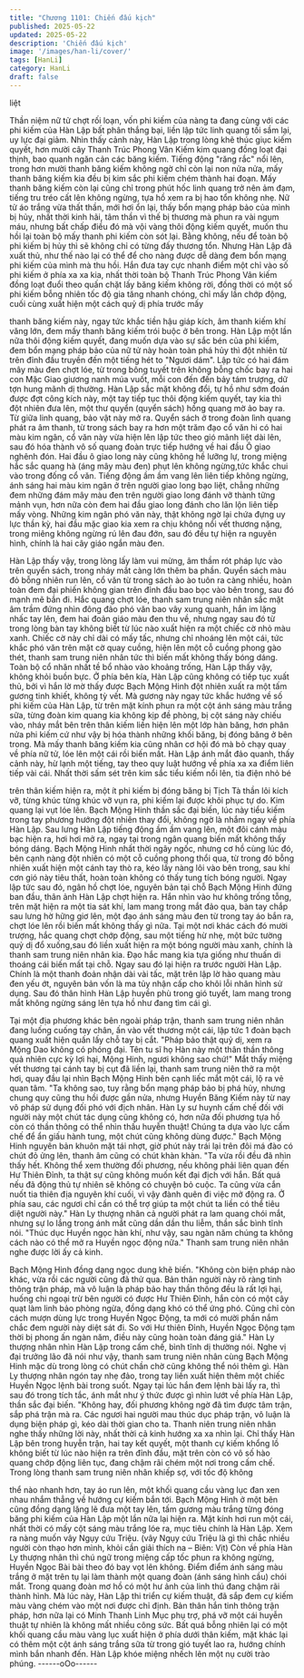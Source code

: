 ```yaml
---
title: "Chương 1101: Chiến đấu kịch"
published: 2025-05-22
updated: 2025-05-22
description: 'Chiến đấu kịch'
image: '/images/han-li/cover/'
tags: [HanLi]
category: HanLi
draft: false
---
```


liệt

Thần niệm nữ tử chợt rối loạn, vốn phi kiếm của nàng ta đang
cùng với các phi kiếm của Hàn Lập bất phân thắng bại, liền lập
tức linh quang tối sầm lại, uy lực đại giảm.
Nhìn thấy cảnh này, Hàn Lập trong lòng khẽ thúc giục kiếm quyết,
hơn mười cây Thanh Trúc Phong Vân Kiếm kim quang đồng loạt
đại thịnh, bao quanh ngăn cản các băng kiếm.
Tiếng động "răng rắc" nổi lên, trong hơn mười thanh băng kiếm
không ngờ chỉ còn lại non nửa nửa, mấy thanh băng kiếm kia đều
bị kim sắc phi kiếm chém thành hai đoạn.
Mấy thanh băng kiếm còn lại cũng chỉ trong phút hốc linh quang
trở nên ảm đạm, tiếng tru tréo cất lên không ngừng, tựa hồ xem
ra bị hao tổn không nhẹ.
Nữ tử áo trắng vừa thất thần, mới hơi ổn lại, thấy bổn mạng pháp
bảo của mình bị hủy, nhất thời kinh hãi, tâm thần vì thế bị thương
mà phun ra vài ngụm máu, nhưng bất chấp điều đó mà vội vàng
thôi động kiếm quyết, muốn thu hồi lại toàn bộ mấy thanh phi
kiếm còn sót lại. Bằng không, nếu để toàn bộ phi kiếm bị hủy thì
sẽ không chỉ có từng đấy thương tổn.
Nhưng Hàn Lập đã xuất thủ, như thế nào lại có thể để cho nàng
được dễ dàng đem bổn mạng phi kiếm của mình mà thu hồi.
Hắn đưa tay cực nhanh điểm một chỉ vào số phi kiếm ở phía xa
xa kia, nhất thời toàn bộ Thanh Trúc Phong Vân kiếm đồng loạt
đuổi theo quấn chặt lấy băng kiếm không rời, đồng thời có một số
phi kiếm bỗng nhiên tốc độ gia tăng nhanh chóng, chỉ mấy lần
chớp động, cuối cùng xuất hiện một cách quỷ dị phía trước mấy

thanh băng kiếm này, ngay tức khắc tiền hậu giáp kích, âm thanh
kiếm khí văng lớn, đem mấy thanh băng kiếm trói buộc ở bên
trong.
Hàn Lập một lần nữa thôi động kiếm quyết, đang muốn dựa vào
sự sắc bén của phi kiếm, đem bổn mạng pháp bảo của nữ tử này
hoàn toàn phá hủy thì đột nhiên từ trên đỉnh đầu truyền đến một
tiếng hét to "Ngươi dám".
Lập tức có hai đám mây màu đen chợt lóe, từ trong bông tuyết
trên không bỗng chốc bay ra hai con Mặc Giao giương nanh múa
vuốt, mỗi con đến đến bảy tám trượng, dữ tợn hung mãnh dị
thường.
Hàn Lập sắc mặt không đổi, tự hồ như sớm đoán được đợt công
kích này, một tay tiếp tục thôi động kiếm quyết, tay kia thì đột
nhiên đưa lên, một thư quyển (quyển sách) hồng quang mờ ảo
bay ra.
Từ giữa linh quang, bảo vật này mở ra.
Quyển sách ở trong đoàn lình quang phát ra âm thanh, từ trong
sách bay ra hơn một trăm đạo cổ văn hi có hai màu kim ngân, cổ
văn này vừa hiện lên lập tức theo gió mãnh liệt dài lên, sau đó
hóa thành vô số quang đoàn trực tiếp hướng về hai đầu Ô giao
nghênh đón.
Hai đầu ô giao long này cũng không hề lưỡng lự, trong miệng hắc
sắc quang hà (áng mây màu đen) phụt lên không ngừng,tức khắc
chui vào trong đống cổ văn.
Tiếng động ầm ầm vang lên liên tiếp không ngừng, ánh sáng hai
màu kim ngân ở trên người giao long bạo liệt, chẳng những đem
những đám mây màu đen trên người giao long đánh vỡ thành
tững mảnh vụn, hơn nữa còn đem hai đầu giao long đánh cho lăn
lộn liên tiếp mấy vòng. Những kim ngân phó văn này, thật không
ngờ lại chứa đựng uy lực thần kỳ, hai đầu mặc giao kia xem ra
chịu không nổi vết thương nặng, trong miêng không ngừng rú lên
đau đớn, sau đó đều tự hiện ra nguyên hình, chính là hai cây giáo
ngắn màu đen.

Hàn Lập thấy vậy, trong lòng lấy làm vui mừng, âm thầm rót pháp
lực vào trên quyển sách, trong nháy mắt càng lớn thêm ba phần.
Quyển sách màu đỏ bỗng nhiên run lên, cổ văn từ trong sách ào
ào tuôn ra càng nhiều, hoàn toàn đem đại phiến không gian trên
đỉnh đầu bao bọc vào bên trong, sau đó mạnh mẽ bắn đi.
Hắc quang chợt lóe, thanh sam trung niên nhân sắc mặt âm trầm
đứng nhìn đông đảo phó văn bao vây xung quanh, hắn im lặng
nhấc tay lên, đem hai đoản giáo màu đen thu về, nhưng ngay sau
đó từ trong lòng bàn tay không biết từ lúc nào xuất hiện ra một
chiếc cờ nhỏ màu xanh.
Chiếc cờ này chỉ dài có mấy tấc, nhưng chỉ nhoáng lên một cái,
tức khắc phó văn trên mặt cờ quay cuồng, hiện lên một cỗ cuồng
phong gào thét, thanh sam trung niên nhân tức thì biến mất không
thấy bóng dáng.
Toàn bộ cổ nhăn nhất tề bổ nhào vào khoảng trống, Hàn Lập thấy
vậy, không khỏi buồn bực.
Ở phía bên kía, Hàn Lập cũng không có tiếp tục xuất thủ, bởi vì
hắn lờ mờ thấy được Bạch Mộng Hinh đột nhiên xuất ra một tấm
gương tinh khiết, không tỳ vết.
Mà gương này ngay tức khắc hướng về số phi kiếm của Hàn Lập,
từ trên mặt kính phun ra một cột ánh sáng màu trắng sữa, từng
đoàn kim quang kia không kịp đề phòng, bị cột sáng này chiếu
vào, nháy mắt bên trên thân kiếm liền hiện lên một lớp hàn băng,
hơn phân nửa phi kiếm cứ như vậy bị hóa thành những khối
băng, bị đóng băng ở bên trong.
Mà mấy thanh băng kiếm kia cũng nhân cơ hội đó mà bỏ chạy
quay về phía nữ tử, lóe lên một cái rồi biến mất.
Hàn Lập ánh mắt đảo quanh, thấy cảnh này, hừ lạnh một tiếng,
tay theo quy luật hướng về phía xa xa điểm liên tiếp vài cái.
Nhất thời sấm sét trên kim sắc tiểu kiếm nổi lên, tia điện nhỏ bé

trên thân kiếm hiện ra, một ít phi kiếm bị đóng băng bị Tịch Tà
thần lôi kích vỡ, từng khúc từng khúc vỡ vụn ra, phi kiếm lại được
khôi phục tự do. Kim quang lại vụt lóe lên.
Bạch Mộng Hinh thần sắc đại biến, lúc này tiểu kiếm trong tay
phương hướng đột nhiên thay đổi, không ngờ là nhắm ngay về
phía Hàn Lập.
Sau lưng Hàn Lập tiếng động ầm ầm vang lên, một đôi cánh màu
bạc hiện ra, hơi hơi mở ra, ngay tại trong ngân quang biến mất
không thấy bóng dáng.
Bạch Mộng Hinh nhất thời ngây ngốc, nhưng cơ hồ cùng lúc đó,
bên cạnh nàng đột nhiên có một cỗ cuồng phong thổi qua, từ
trong đó bỗng nhiên xuất hiện một cánh tay thò ra, kéo lấy nàng
lôi vào bên trong, sau khí cơn gió này tiêu thất, hoàn toàn không
có thấy tung tích bóng người.
Ngay lập tức sau đó, ngân hồ chợt lóe, nguyên bản tại chỗ Bạch
Mộng Hinh đứng ban đầu, thân ảnh Hàn Lập chợt hiện ra.
Hắn nhìn vào hư không trống tỗng, trên mặt hiện ra một tia sát
khí, lam mang trong mắt đảo qua, bàn tay chắp sau lưng hờ hững
giơ lên, một đạo ánh sáng màu đen từ trong tay áo bắn ra, chợt
lóe lên rồi biến mất không thấy gì nữa.
Tại một nơi khác cách đó mười trượng, hắc quang chợt chớp
động, sau một tiếng hừ nhẹ, một bức tường quỷ dị đổ xuống,sau
đó liền xuất hiện ra một bóng người màu xanh, chính là thanh
sam trung niên nhân kia.
Đạo hắc mang kia tựa giống như thuấn di thoáng cái biến mất tại
chỗ. Ngay sau đó lại hiện ra trước người Hàn Lập. Chính là một
thanh đoản nhận dài vài tấc, mặt trên lập lờ hào quang màu đen
yếu ớt, nguyên bản vốn là ma tủy nhận cấp cho khôi lỗi nhân hình
sử dụng.
Sau đó thân hình Hàn Lập huyền phù trong gió tuyết, lam mang
trong mắt không ngừng sáng lên tựa hồ như đang tìm cái gì.

Tại một địa phương khác bên ngoài pháp trận, thanh sam trung
niên nhân đang luống cuống tay chân, ấn vào vết thương một cái,
lập tức 1 đoàn bạch quang xuất hiện quấn lấy chỗ tay bị cắt.
"Pháp bảo thật quỷ dị, xem ra Mộng Dao không có phóng đại. Tên
tu sĩ họ Hàn này một thân thần thông quả nhiên cực kỳ lợi hại,
Mộng Hinh, ngươi không sao chứ!"
Mắt thấy miệng vết thương tại cánh tay bị cụt đã liền lại, thanh
sam trung niên thở ra một hơi, quay đầu lại nhìn Bạch Mộng Hinh
bên cạnh liếc mắt một cái, lộ ra vẻ quan tâm.
"Ta không sao, tuy rằng bổn mạng pháp bảo bị phá hủy, nhưng
chung quy cũng thu hồi được gần nửa, nhưng Huyền Băng Kiếm
này từ nay vô pháp sử dụng đối phó với địch nhân. Hàn Ly sư
huynh cấm chế đối với người này một chút tác dụng cũng không
có, hơn nữa đối phương tựa hồ còn có thần thông có thể nhìn
thấu huyễn thuật! Chúng ta dựa vào lực cấm chế để ẩn giấu hành
tung, một chút cũng không dùng được."
Bạch Mộng Hinh nguyên bản khuôn mặt tái nhợt, giờ phút này trái
lại trên đôi má đào có chút đỏ ửng lên, thanh âm cũng có chút
khàn khàn.
"Ta vừa rồi đều đã nhìn thấy hết. Không thể xem thường đối
phương, nếu không phải liên quan đến Hư Thiên Đỉnh, ta thật sự
cũng không muốn kết đại địch với hắn. Bất quá nếu đã động thủ
tự nhiên sẽ không có chuyện bỏ cuộc. Ta cũng vừa cắn nuốt tia
thiên địa nguyên khí cuối, vì vậy đành quên đi việc mở động ra. Ở
phía sau, các ngươi chỉ cần có thể trợ giúp ta một chút ta liền có
thể tiêu diệt người này."
Hàn Ly thượng nhân cả người phát ra lam quang chói mắt, nhưng
sự lo lắng trong ánh mắt cũng dần dần thu liễm, thần sắc bình
tĩnh nói.
"Thúc dục Huyền ngọc hàn khí, như vậy, sau ngàn năm chúng ta
không cách nào có thể mở ra Huyền ngọc động nữa."
Thanh sam trung niên nhân nghe được lời ấy cả kinh.

Bạch Mộng Hinh đồng dạng ngọc dung khẽ biến.
"Không còn biện pháp nào khác, vừa rồi các người cũng đã thử
qua. Bản thân người này rõ ràng tinh thông trận pháp, mà vô luận
là pháp bảo hay thần thông đều là rất lợi hại, huống chi ngoại trừ
bên người có được Hư Thiên Đỉnh, hắn còn có một cây quạt làm
linh bảo phòng ngừa, đồng dạng khó có thể ứng phó. Cũng chỉ
còn cách mượn dùng lực trong Huyền Ngọc Động, ta mới có mười
phần nắm chắc đem người này diệt sát đi. So với Hư thiên Đỉnh,
Huyền Ngọc Động tạm thời bị phong ấn ngàn năm, điều này cũng
hoàn toàn đáng giá."
Hàn Ly thượng nhân nhìn Hàn Lập trong cấm chế, bình tĩnh dị
thường nói.
Nghe vị đại trưởng lão đã nói như vậy, thanh sam trung niên nhân
cùng Bạch Mộng Hinh mặc dù trong lòng có chút chần chờ cũng
không thể nói thêm gì.
Hàn Ly thượng nhân ngón tay nhẹ đảo, trong tay liền xuất hiện
thêm một chiếc Huyền Ngọc lệnh bài trong suốt.
Ngay tại lúc hắn đem lệnh bài lấy ra, thì sau đó trong tích tắc, ánh
mắt như ý thức được gì nhìn lướt về phía Hàn Lập, thần sắc đại
biến.
"Không hay, đối phương không ngờ đã tìm được tâm trận, sắp
phá trận mà ra. Các ngươi hai người mau thúc dục pháp trận, vô
luận là dụng biện pháp gì, kéo dài thời gian cho ta.
Thanh niên trung niên nhân nghe thấy những lời này, nhất thời cả
kinh hướng xa xa nhìn lại.
Chỉ thấy Hàn Lập bên trong huyễn trận, hai tay kết quyết, một
thanh cự kiếm khổng lồ không biết từ lúc nào hiện ra trên đỉnh
đầu, mặt trên còn có vô số hào quang chớp động liên tục, đang
chậm rãi chém một nơi trong cấm chế.
Trong lòng thanh sam trung niên nhân khiếp sợ, với tốc độ không

thể nào nhanh hơn, tay áo run lên, một khối quang cầu vàng lục
đan xen nhau nhắm thẳng về hướng cự kiếm bắn tới.
Bạch Mộng Hinh ở một bên cũng đồng dạng lặng lẽ đưa một tay
lên, tấm gương màu trắng từng đóng băng phi kiếm của Hàn Lập
một lần nữa lại hiện ra. Mặt kính hơi run một cái, nhất thời có mấy
cột sáng màu trắng lóe ra, mục tiêu chính là Hàn Lập.
Xem ra nàng muốn vây Ngụy cứu Triệu.
(vây Ngụy cứu Triệu là gì thì chắc nhiều người còn thạo hơn
mình, khỏi cần giải thích na – Biên: Vịt)
Còn về phía Hàn Ly thượng nhân thì chú ngữ trong miệng cấp tốc
phun ra không ngừng, Huyền Ngọc Bài bài theo đó bay vọt lên
không. Điểm điểm ánh sáng màu trắng ở mặt trên tụ lại làm thành
một quang đoàn (ánh sáng hình cầu) chói mắt.
Trong quang đoàn mơ hồ có một hư ảnh của linh thú đang chậm
rãi thành hình. Mà lúc này, Hàn Lập thi triển cự kiếm thuật, đã sắp
đem cự kiếm màu vàng chém vào một nơi được chỉ định.
Bản thân hắn tinh thông trận pháp, hơn nữa lại có Minh Thanh
Linh Mục phụ trợ, phá vỡ một cái huyễn thuật tự nhiên là không
mất nhiều công sức.
Bất quá bỗng nhiên lại có một khối quang cầu màu vàng lục xuất
hiện ở phía dưới thân kiếm, mặt khác lại có thêm một cột ánh
sáng trắng sữa từ trong gió tuyết lao ra, hướng chính mình bắn
nhanh đến. Hàn Lập khóe miệng nhếch lên một nụ cười trào
phúng.
------oOo------
